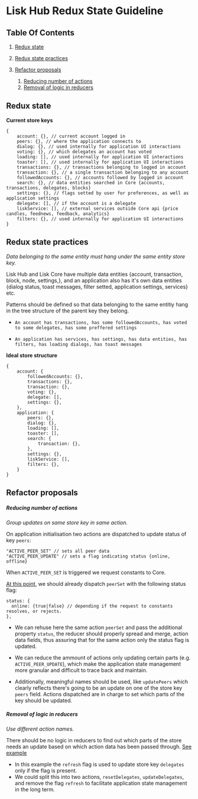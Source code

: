 # Lisk Hub Redux State Guideline

## Table Of Contents

1. [Redux state](#redux-stores)
1. [Redux state practices](#redux-practices)

1. [Refactor proposals](#refactor-proposals)
	1. [Reducing number of actions](#reducing-number-of-actions)
	1. [Removal of logic in reducers](#removal-of-logic-in-reducers)

## Redux state

**Current store keys**
```
{
	account: {}, // current account logged in
	peers: {}, // where the application connects to
	dialog: {}, // used internally for application UI interactions
	voting: {}, // which delegates an account has voted
	loading: [], // used internally for application UI interactions
	toaster: [], // used internally for application UI interactions
	transactions: {}, // transactions belonging to logged in account
	transaction: {}, // a single transaction belonging to any account
	followedAccounts: {}, // accounts followed by logged in account
	search: {}, // data entities searched in Core {accounts, transactions, delegates, blocks}
	settings: {}, // flags setted by user for preferences, as well as application settings
	delegate: [], // if the account is a delegate
	liskService: [], // external services outside Core api {price candles, feednews, feedback, analytics}
	filters: {}, // used internally for application UI interactions
}
```

## Redux state practices

_Data belonging to the same entity must hang under the same entity store key._

Lisk Hub and Lisk Core have multiple data entities {account, transaction, block, node, settings,}, and an application also has it's own data entities {dialog status, toast messages, filter setted, application settings, services} etc. 


Patterns should be defined so that data belonging to the same entitiy hang in the tree structure of the parent key they belong.

- `An account has transactions, has some followedAccounts, has voted to some delegates, has some preffered settings`

- `An application has services, has settings, has data entities, has filters, has loading dialogs, has toast messages`

**Ideal store structure**

```
{
	account: {
		followedAccounts: {},
		transactions: {},
		transaction: {},
		voting: {},
		delegate: [],
		settings: {},
	},
	application: {
		peers: {},
		dialog: {},
		loading: [],
		toaster: [],
		search: {
			transaction: {},
		},
		settings: {},
		liskService: [],
		filters: {},
	}
}
```

## Refactor proposals

##### Reducing number of actions
_Group updates on same store key in same action._

On application initialisation two actions are dispatched to update status of key `peers`:
```
"ACTIVE_PEER_SET" // sets all peer data
"ACTIVE_PEER_UPDATE" // sets a flag indicating status {online, offline}
```
When `ACTIVE_PEER_SET` is triggered we request constants to Core.

[At this point](https://github.com/LiskHQ/lisk-hub/blob/e84b99d/src/actions/peers.js#L42), we should already dispatch `peerSet` with the following status flag:

```
status: {
  online: {true|false} // depending if the request to constants resolves, or rejects.
},
```

- We can rehuse here the same action `peerSet` and pass the additional property `status`, the reducer should properly spread and merge, action data fields, thus assuring that for the same action only the status flag is updated.

- We can reduce the ammount of actions only updating certain parts (e.g. `ACTIVE_PEER_UPDATE`), which make the application state management more granular and difficult to trace back and maintain. 

- Additionally, meaningful names should be used, like `updatePeers` which clearly reflects there's going to be an update on one of the store key `peers` field. Actions dispatched are in charge to set which parts of the key should be updated.

##### Removal of logic in reducers
_Use different action names._

There should be no logic in reducers to find out which parts of the store needs an update based on which action data has been passed through.
  [See example](https://github.com/LiskHQ/lisk-hub/blob/e84b99d/src/store/reducers/voting.js#L69)
  - In this example the `refresh` flag is used to update store key `delegates` only if the flag is present.
  - We could split this into two actions, `resetDelegates`, `updateDelegates`, and remove the flag `refresh` to facilitate application state management in the long term.

